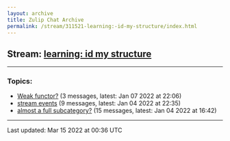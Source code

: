 ```yaml
---
layout: archive
title: Zulip Chat Archive
permalink: /stream/311521-learning:-id-my-structure/index.html
---
```


## Stream: [learning: id my structure](https://mattecapu.github.io/ct-zulip-archive/stream/311521-learning:-id-my-structure/index.html)
---

### Topics:

* [Weak functor?](topic/topic_Weak.20functor.3F.html) (3 messages, latest: Jan 07 2022 at 22:06)
* [stream events](topic/topic_stream.20events.html) (9 messages, latest: Jan 04 2022 at 22:35)
* [almost a full subcategory?](topic/topic_almost.20a.20full.20subcategory.3F.html) (15 messages, latest: Jan 04 2022 at 16:42)

<hr><p>Last updated: Mar 15 2022 at 00:36 UTC</p>